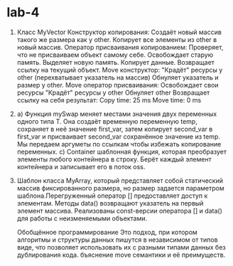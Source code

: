 ﻿# lab-4
1. Класс MyVector
   Конструктор копирования: Создаёт новый массив такого же размера как у other. Копирует все элементы из other в новый массив.
Оператор присваивания копированием: Проверяет, что не присваиваем объект самому себе. Освобождает старую память. Выделяет новую память. Копирует данные. Возвращает ссылку на текущий объект.
   Move конструктор: "Крадёт" ресурсы у other (перехватывает указатель на массив)
Обнуляет указатель и размер у other.
Move оператор присваивания: Освобождает свои ресурсы
"Крадёт" ресурсы у other
Обнуляет other
Возвращает ссылку на себя
результат:
Copy time: 25 ms
Move time: 0 ms
3. a) Функция mySwap меняет местами значения двух переменных одного типа T. Она создаёт временную переменную temp, сохраняет в неё значение first_var, затем копирует second_var в first_var и присваивает second_var сохранённое значение из temp. Мы передаем аргуметы по ссылкам чтобы избежать копирование переменных.
c) Container шаблонная функция, которая преобразует элементы любого контейнера в строку. Берёт каждый элемент контейнера и записывает его в поток oss.
4. Шаблон класса MyArray, который представляет собой статический массив фиксированного размера, но размер задается параметром шаблона.Перегруженный оператор [] предоставляет доступ к элементам. Методы data() возвращают указатель на первый элемент массива. Реализованы const-версии оператора [] и data() для работы с неизменяемыми объектами.

   Обобщённое программирование
Это подход, при котором алгоритмы и структуры данных пишутся в независимом от типов виде, что позволяет использовать их с разными типами данных без дублирования кода.
   бъяснение move семантики и её преимуществ.
